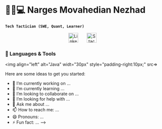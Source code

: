 # 🧙‍♂️💻 Narges Movahedian Nezhad 

**`Tech Tactician (SWE, Quant, Learner)`**

<!-- Social icons section -->
<p align="center">
  <a href="www.linkedin.com/in/narges-m"><img width="32px" alt="LinkedIn" title="LinkedIn" src="https://i.imgur.com/yRpa1dQ.png"/></a>
  &#8287;&#8287;&#8287;&#8287;&#8287;
  <a href="https://stackoverflow.com/users/21972743/narges-m"><img width="32px" alt="Stack Overflow" title="Stack Overflow" src="https://cdn2.iconfinder.com/data/icons/social-icons-color/512/stackoverflow-1024.png"/></a>
</p>

### 🧰 Languages & Tools

<img align="left" alt="Java" widt="30px" style="padding-right:10px;" src=>

Here are some ideas to get you started:

- 🔭 I’m currently working on ...
- 🌱 I’m currently learning ...
- 👯 I’m looking to collaborate on ...
- 🤔 I’m looking for help with ...
- 💬 Ask me about ...
- 📫 How to reach me: ...
- 😄 Pronouns: ...
- ⚡ Fun fact: ...
-->
